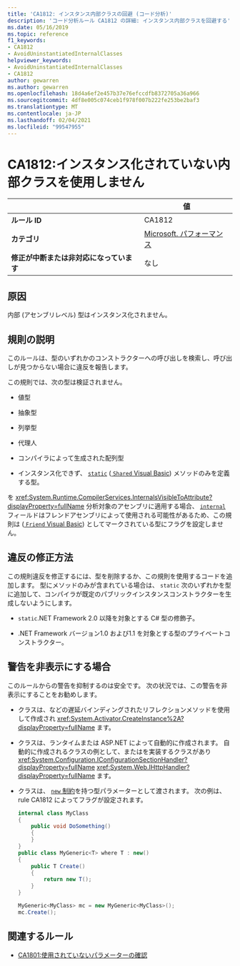 ```yaml
---
title: 'CA1812: インスタンス内部クラスの回避 (コード分析)'
description: 'コード分析ルール CA1812 の詳細: インスタンス内部クラスを回避する'
ms.date: 05/16/2019
ms.topic: reference
f1_keywords:
- CA1812
- AvoidUninstantiatedInternalClasses
helpviewer_keywords:
- AvoidUninstantiatedInternalClasses
- CA1812
author: gewarren
ms.author: gewarren
ms.openlocfilehash: 18d4a6ef2e457b37e76efccdfb8372705a36a966
ms.sourcegitcommit: 4df8e005c074ceb1f978f007b222fe253be2baf3
ms.translationtype: MT
ms.contentlocale: ja-JP
ms.lasthandoff: 02/04/2021
ms.locfileid: "99547955"
---
```

# <a name="ca1812-avoid-uninstantiated-internal-classes"></a>CA1812:インスタンス化されていない内部クラスを使用しません

| | 値 |
|-|-|
| **ルール ID** |CA1812|
| **カテゴリ** |[Microsoft. パフォーマンス](performance-warnings.md)|
| **修正が中断または非対応になっています** |なし|

## <a name="cause"></a>原因

内部 (アセンブリレベル) 型はインスタンス化されません。

## <a name="rule-description"></a>規則の説明

このルールは、型のいずれかのコンストラクターへの呼び出しを検索し、呼び出しが見つからない場合に違反を報告します。

この規則では、次の型は検証されません。

- 値型

- 抽象型

- 列挙型

- 代理人

- コンパイラによって生成された配列型

- インスタンス化できず、 [`static`](../../../csharp/language-reference/keywords/static.md) ([ `Shared` Visual Basic](../../../visual-basic/language-reference/modifiers/shared.md)) メソッドのみを定義する型。

を <xref:System.Runtime.CompilerServices.InternalsVisibleToAttribute?displayProperty=fullName> 分析対象のアセンブリに適用する場合、 [`internal`](../../../csharp/language-reference/keywords/internal.md) フィールドはフレンドアセンブリによって使用される可能性があるため、この規則は ([ `Friend` Visual Basic](../../../visual-basic/language-reference/modifiers/friend.md)) としてマークされている型にフラグを設定しません。

## <a name="how-to-fix-violations"></a>違反の修正方法

この規則違反を修正するには、型を削除するか、この規則を使用するコードを追加します。 型にメソッドのみが含まれている場合は、 `static` 次のいずれかを型に追加して、コンパイラが既定のパブリックインスタンスコンストラクターを生成しないようにします。

- `static`.NET Framework 2.0 以降を対象とする C# 型の修飾子。

- .NET Framework バージョン1.0 および1.1 を対象とする型のプライベートコンストラクター。

## <a name="when-to-suppress-warnings"></a>警告を非表示にする場合

このルールからの警告を抑制するのは安全です。 次の状況では、この警告を非表示にすることをお勧めします。

- クラスは、などの遅延バインディングされたリフレクションメソッドを使用して作成され <xref:System.Activator.CreateInstance%2A?displayProperty=fullName> ます。

- クラスは、ランタイムまたは ASP.NET によって自動的に作成されます。 自動的に作成されるクラスの例として、またはを実装するクラスがあり <xref:System.Configuration.IConfigurationSectionHandler?displayProperty=fullName> <xref:System.Web.IHttpHandler?displayProperty=fullName> ます。

- クラスは、 [ `new` 制約](../../../csharp/language-reference/keywords/new-constraint.md)を持つ型パラメーターとして渡されます。 次の例は、rule CA1812 によってフラグが設定されます。

    ```csharp
    internal class MyClass
    {
        public void DoSomething()
        {
        }
    }
    public class MyGeneric<T> where T : new()
    {
        public T Create()
        {
            return new T();
        }
    }

    MyGeneric<MyClass> mc = new MyGeneric<MyClass>();
    mc.Create();
    ```

## <a name="related-rules"></a>関連するルール

- [CA1801:使用されていないパラメーターの確認](ca1801.md)

